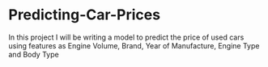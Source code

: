 # Predicting-Car-Prices
In this project I will be writing a model to predict the price of used cars using features as Engine Volume, Brand, Year of Manufacture, Engine Type and Body Type
